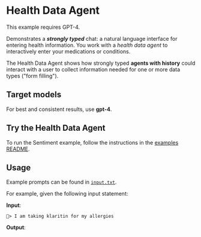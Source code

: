 # Health Data Agent

This example requires GPT-4.

Demonstrates a ***strongly typed*** chat: a natural language interface for entering health information. You work with a *health data agent* to interactively enter your medications or conditions.

The Health Data Agent shows how strongly typed **agents with history** could interact with a user to collect information needed for one or more data types ("form filling").

## Target models

For best and consistent results, use **gpt-4**.

## Try the Health Data Agent

To run the Sentiment example, follow the instructions in the [examples README](../README.md#step-1-configure-your-development-environment).

## Usage

Example prompts can be found in [`input.txt`](./input.txt).

For example, given the following input statement:

**Input**:

```console
🤧> I am taking klaritin for my allergies

```

**Output**:
